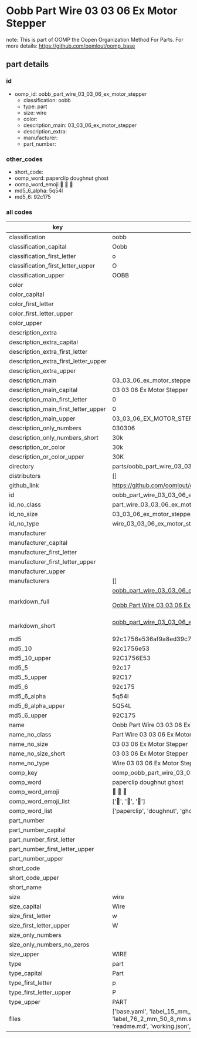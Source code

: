 # Oobb Part Wire 03 03 06 Ex Motor Stepper  

note: This is part of OOMP the Oopen Organization Method For Parts. For more details: https://github.com/oomlout/oomp_base

##  part details





### id
* oomp_id: oobb_part_wire_03_03_06_ex_motor_stepper
  * classification: oobb
  * type: part
  * size: wire
  * color: 
  * description_main: 03_03_06_ex_motor_stepper
  * description_extra: 
  * manufacturer: 
  * part_number: 

### other_codes
* short_code: 
* oomp_word: paperclip doughnut ghost
* oomp_word_emoji :paperclip: :doughnut: :ghost:
* md5_6_alpha: 5q54l
* md5_6: 92c175

### all codes 
| key | value |  
| --- | --- |  
| classification | oobb |  
| classification_capital | Oobb |  
| classification_first_letter | o |  
| classification_first_letter_upper | O |  
| classification_upper | OOBB |  
| color |  |  
| color_capital |  |  
| color_first_letter |  |  
| color_first_letter_upper |  |  
| color_upper |  |  
| description_extra |  |  
| description_extra_capital |  |  
| description_extra_first_letter |  |  
| description_extra_first_letter_upper |  |  
| description_extra_upper |  |  
| description_main | 03_03_06_ex_motor_stepper |  
| description_main_capital | 03 03 06 Ex Motor Stepper |  
| description_main_first_letter | 0 |  
| description_main_first_letter_upper | 0 |  
| description_main_upper | 03_03_06_EX_MOTOR_STEPPER |  
| description_only_numbers | 030306 |  
| description_only_numbers_short | 30k |  
| description_or_color | 30k |  
| description_or_color_upper | 30K |  
| directory | parts/oobb_part_wire_03_03_06_ex_motor_stepper |  
| distributors | [] |  
| github_link | https://github.com/oomlout/oomlout_oomp_part_src/tree/main/parts/oobb_part_wire_03_03_06_ex_motor_stepper/working |  
| id | oobb_part_wire_03_03_06_ex_motor_stepper |  
| id_no_class | part_wire_03_03_06_ex_motor_stepper |  
| id_no_size | 03_03_06_ex_motor_stepper |  
| id_no_type | wire_03_03_06_ex_motor_stepper |  
| manufacturer |  |  
| manufacturer_capital |  |  
| manufacturer_first_letter |  |  
| manufacturer_first_letter_upper |  |  
| manufacturer_upper |  |  
| manufacturers | [] |  
| markdown_full | [oobb_part_wire_03_03_06_ex_motor_stepper](https://github.com/oomlout/oomlout_oomp_part_src/tree/main/parts/oobb_part_wire_03_03_06_ex_motor_stepper/working)<br>[](https://github.com/oomlout/oomlout_oomp_part_src/tree/main/parts/oobb_part_wire_03_03_06_ex_motor_stepper/working)<br>[Oobb Part Wire 03 03 06 Ex Motor Stepper](https://github.com/oomlout/oomlout_oomp_part_src/tree/main/parts/oobb_part_wire_03_03_06_ex_motor_stepper/working)<br><br> |  
| markdown_short | [oobb_part_wire_03_03_06_ex_motor_stepper](https://github.com/oomlout/oomlout_oomp_part_src/tree/main/parts/oobb_part_wire_03_03_06_ex_motor_stepper/working)<br><br> |  
| md5 | 92c1756e536af9a8ed39c7554e41a1b4 |  
| md5_10 | 92c1756e53 |  
| md5_10_upper | 92C1756E53 |  
| md5_5 | 92c17 |  
| md5_5_upper | 92C17 |  
| md5_6 | 92c175 |  
| md5_6_alpha | 5q54l |  
| md5_6_alpha_upper | 5Q54L |  
| md5_6_upper | 92C175 |  
| name | Oobb Part Wire 03 03 06 Ex Motor Stepper |  
| name_no_class | Part Wire 03 03 06 Ex Motor Stepper |  
| name_no_size | 03 03 06 Ex Motor Stepper |  
| name_no_size_short | 03 03 06 Ex Motor Stepper |  
| name_no_type | Wire 03 03 06 Ex Motor Stepper |  
| oomp_key | oomp_oobb_part_wire_03_03_06_ex_motor_stepper |  
| oomp_word | paperclip doughnut ghost |  
| oomp_word_emoji | :paperclip: :doughnut: :ghost: |  
| oomp_word_emoji_list | [':paperclip:', ':doughnut:', ':ghost:'] |  
| oomp_word_list | ['paperclip', 'doughnut', 'ghost'] |  
| part_number |  |  
| part_number_capital |  |  
| part_number_first_letter |  |  
| part_number_first_letter_upper |  |  
| part_number_upper |  |  
| short_code |  |  
| short_code_upper |  |  
| short_name |  |  
| size | wire |  
| size_capital | Wire |  
| size_first_letter | w |  
| size_first_letter_upper | W |  
| size_only_numbers |  |  
| size_only_numbers_no_zeros |  |  
| size_upper | WIRE |  
| type | part |  
| type_capital | Part |  
| type_first_letter | p |  
| type_first_letter_upper | P |  
| type_upper | PART |  
| files | ['base.yaml', 'label_15_mm_30_mm.pdf', 'label_15_mm_30_mm.svg', 'label_76_2_mm_50_8_mm.pdf', 'label_76_2_mm_50_8_mm.svg', 'label_oomlout_76_2_mm_50_8_mm.pdf', 'label_oomlout_76_2_mm_50_8_mm.svg', 'readme.md', 'working.json', 'working.yaml'] |  
